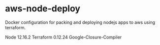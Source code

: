 # aws-node-deploy
Docker configuration for packing and deploying nodejs apps to aws using terraform.

Node 12.16.2
Terraform 0.12.24
Google-Closure-Compiler
